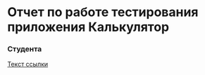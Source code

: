 # Отчет по работе тестирования приложения Калькулятор
### Студента
[Текст ссылки](http://ilfire.ru/kompyutery/shpargalka-po-sintaksisu-markdown-markdaun-so-vsemi-samymi-populyarnymi-tegami/#link12)
